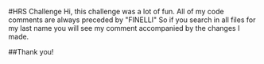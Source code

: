 #HRS Challenge
Hi, this challenge was a lot of fun. All of my code comments are always preceded by "FINELLI"
So if you search in all files for my last name you will see my comment accompanied by the changes I made. 

##Thank you!